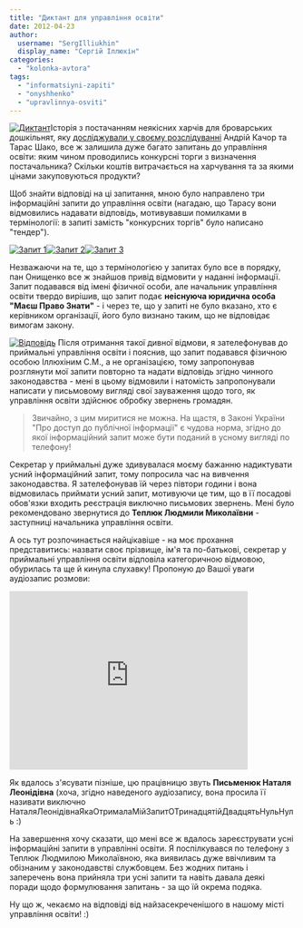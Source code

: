 ```yaml
---
title: "Диктант для управління освіти"
date: 2012-04-23
author: 
  username: "SergIlliukhin"
  display_name: "Сергій Іллюхін"
categories: 
  - "kolonka-avtora"
tags: 
  - "informatsiyni-zapiti"
  - "onyshhenko"
  - "upravlinnya-osviti"
---
```


[![](https://mpz.brovary.org/wp-content/uploads/2012/04/4412.jpg "Диктант")](https://mpz.brovary.org/wp-content/uploads/2012/04/4412.jpg)Історія з постачанням неякісних харчів для броварських дошкільнят, яку [досліджували у своєму розслідуванні](https://mpz.brovary.org/hto-zaroblyaye-na-otruyenni-brovarskih-doshkilnyat-druga-chastina-rozsliduvannya/ "Хто заробляє на отруєнні броварських дошкільнят? Друга частина розслідування.") Андрій Качор та Тарас Шако, все ж залишила дуже багато запитань до управління освіти: яким чином проводились конкурсні торги з визначення постачальника? Скільки коштів витрачається на харчування та за якими цінами закуповуються продукти?

Щоб знайти відповіді на ці запитання, мною було направлено три інформаційні запити до управління освіти (нагадаю, що Тарасу вони відмовились надавати відповідь, мотивувавши помилками в термінології: в запиті замість "конкурсних торгів" було написано "тендер").

[![](https://mpz.brovary.org/wp-content/uploads/2012/04/IMAG0894.jpg "Запит 1")](https://mpz.brovary.org/wp-content/uploads/2012/04/IMAG0894.jpg)[![](https://mpz.brovary.org/wp-content/uploads/2012/04/IMAG0895.jpg "Запит 2")](https://mpz.brovary.org/wp-content/uploads/2012/04/IMAG0895.jpg)[![](https://mpz.brovary.org/wp-content/uploads/2012/04/IMAG0896.jpg "Запит 3")](https://mpz.brovary.org/wp-content/uploads/2012/04/IMAG0896.jpg)

Незважаючи на те, що з термінологією у запитах було все в порядку, пан Онищенко все ж знайшов привід відмовити у наданні інформації. Запит подавався від імені фізичної особи, але начальник управління освіти твердо вирішив, що запит подає **неіснуюча юридична особа "Маєш Право Знати"** - і через те, що у запиті не було вказано, хто є керівником організації, його було визнано таким, що не відповідає вимогам закону.

[![](https://mpz.brovary.org/wp-content/uploads/2012/04/IMAG0897.jpg "Відповідь")](https://mpz.brovary.org/wp-content/uploads/2012/04/IMAG0897.jpg) <!--more--> Після отримання такої дивної відмови, я зателефонував до приймальні управління освіти і пояснив, що запит подавався фізичною особою Іллюхіним С.М., а не організацією, тому запропонував розглянути мої запити повторно та надати відповідь згідно чинного законодавства - мені в цьому відмовили і натомість запропонували написати у письмовому вигляді свої зауваження щодо того, як управління освіти здійснює обробку звернень громадян.

> Звичайно, з цим миритися не можна. На щастя, в Законі України "Про доступ до публічної інформації" є чудова норма, згідно до якої інформаційний запит може бути поданий в усному вигляді по телефону!

Секретар у приймальні дуже здивувалася моєму бажанню надиктувати усний інформаційний запит, тому попросила час на вивчення законодавства. Я зателефонував їй через півтори години і вона відмовилась приймати усний запит, мотивуючи це тим, що в її посадові обов'язки входить реєстрація виключно письмових звернень. Мені було рекомендовано звернутися до **Теплюк Людмили Миколаївни** - заступниці начальника управління освіти.

А ось тут розпочинається найцікавіше - на моє прохання представитись: назвати своє прізвище, ім'я та по-батькові, секретар у приймальні управління освіти відповіла категоричною відмовою, обурилась та ще й кинула слухавку! Пропоную до Вашої уваги аудіозапис розмови:

<iframe src="https://www.youtube.com/embed/06dm2Quedic" frameborder="0" width="420" height="315"></iframe>

Як вдалось з'ясувати пізніше, цю працівницю звуть **Письменюк Наталя Леонідівна** (хоча, згідно наведеного аудіозапису, вона просила її називати виключно НаталяЛеонідівнаЯкаОтрималаМійЗапитОТринадцятійДвадцятьНульНуль :)

На завершення хочу сказати, що мені все ж вдалось зареєструвати усні інформаційні запити в управлінні освіти. Я поспілкувався по телефону з Теплюк Людмилою Миколаївною, яка виявилась дуже ввічливим та обізнаним у законодавстві службовцем. Без жодних питань і заперечень вона прийняла три усні запити та навіть давала деякі поради щодо формулювання запитань - за що їй окрема подяка.

Ну що ж, чекаємо на відповіді від найзасекреченішого в нашому місті управління освіти! :)

